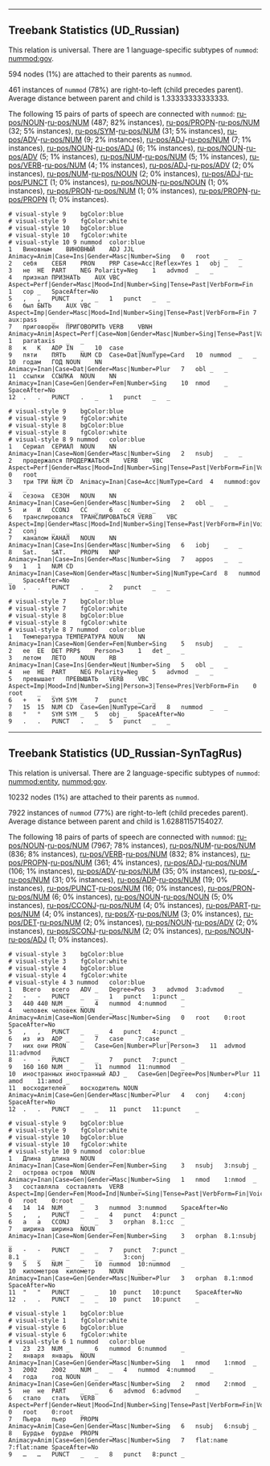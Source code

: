 

--------------------------------------------------------------------------------

## Treebank Statistics (UD_Russian)

This relation is universal.
There are 1 language-specific subtypes of `nummod`: [nummod:gov]().

594 nodes (1%) are attached to their parents as `nummod`.

461 instances of `nummod` (78%) are right-to-left (child precedes parent).
Average distance between parent and child is 1.33333333333333.

The following 15 pairs of parts of speech are connected with `nummod`: [ru-pos/NOUN]()-[ru-pos/NUM]() (487; 82% instances), [ru-pos/PROPN]()-[ru-pos/NUM]() (32; 5% instances), [ru-pos/SYM]()-[ru-pos/NUM]() (31; 5% instances), [ru-pos/ADV]()-[ru-pos/NUM]() (9; 2% instances), [ru-pos/ADJ]()-[ru-pos/NUM]() (7; 1% instances), [ru-pos/NOUN]()-[ru-pos/ADJ]() (6; 1% instances), [ru-pos/NOUN]()-[ru-pos/ADV]() (5; 1% instances), [ru-pos/NUM]()-[ru-pos/NUM]() (5; 1% instances), [ru-pos/VERB]()-[ru-pos/NUM]() (4; 1% instances), [ru-pos/ADJ]()-[ru-pos/ADV]() (2; 0% instances), [ru-pos/NUM]()-[ru-pos/NOUN]() (2; 0% instances), [ru-pos/ADJ]()-[ru-pos/PUNCT]() (1; 0% instances), [ru-pos/NOUN]()-[ru-pos/NOUN]() (1; 0% instances), [ru-pos/PRON]()-[ru-pos/NUM]() (1; 0% instances), [ru-pos/PROPN]()-[ru-pos/PROPN]() (1; 0% instances).


~~~ conllu
# visual-style 9	bgColor:blue
# visual-style 9	fgColor:white
# visual-style 10	bgColor:blue
# visual-style 10	fgColor:white
# visual-style 10 9 nummod	color:blue
1	Виновным	ВИНОВНЫЙ	ADJ	JJL	Animacy=Anim|Case=Ins|Gender=Masc|Number=Sing	0	root	_	_
2	себя	СЕБЯ	PRON	PRP	Case=Acc|Reflex=Yes	1	obj	_	_
3	не	НЕ	PART	NEG	Polarity=Neg	1	advmod	_	_
4	признал	ПРИЗНАТЬ	AUX	VBC	Aspect=Perf|Gender=Masc|Mood=Ind|Number=Sing|Tense=Past|VerbForm=Fin	1	cop	_	SpaceAfter=No
5	,	,	PUNCT	,	_	1	punct	_	_
6	был	БЫТЬ	AUX	VBC	Aspect=Imp|Gender=Masc|Mood=Ind|Number=Sing|Tense=Past|VerbForm=Fin	7	aux:pass	_	_
7	приговорён	ПРИГОВОРИТЬ	VERB	VBNH	Animacy=Anim|Aspect=Perf|Case=Nom|Gender=Masc|Number=Sing|Tense=Past|Variant=Short|VerbForm=Part|Voice=Pass	1	parataxis	_	_
8	к	К	ADP	IN	_	10	case	_	_
9	пяти	ПЯТЬ	NUM	CD	Case=Dat|NumType=Card	10	nummod	_	_
10	годам	ГОД	NOUN	NN	Animacy=Inan|Case=Dat|Gender=Masc|Number=Plur	7	obl	_	_
11	ссылки	ССЫЛКА	NOUN	NN	Animacy=Inan|Case=Gen|Gender=Fem|Number=Sing	10	nmod	_	SpaceAfter=No
12	.	.	PUNCT	.	_	1	punct	_	_

~~~


~~~ conllu
# visual-style 9	bgColor:blue
# visual-style 9	fgColor:white
# visual-style 8	bgColor:blue
# visual-style 8	fgColor:white
# visual-style 8 9 nummod	color:blue
1	Сериал	СЕРИАЛ	NOUN	NN	Animacy=Inan|Case=Nom|Gender=Masc|Number=Sing	2	nsubj	_	_
2	продержался	ПРОДЕРЖАТЬСЯ	VERB	VBC	Aspect=Perf|Gender=Masc|Mood=Ind|Number=Sing|Tense=Past|VerbForm=Fin|Voice=Mid	0	root	_	_
3	три	ТРИ	NUM	CD	Animacy=Inan|Case=Acc|NumType=Card	4	nummod:gov	_	_
4	сезона	СЕЗОН	NOUN	NN	Animacy=Inan|Case=Gen|Gender=Masc|Number=Sing	2	obl	_	_
5	и	И	CCONJ	CC	_	6	cc	_	_
6	транслировался	ТРАНСЛИРОВАТЬСЯ	VERB	VBC	Aspect=Imp|Gender=Masc|Mood=Ind|Number=Sing|Tense=Past|VerbForm=Fin|Voice=Mid	2	conj	_	_
7	каналом	КАНАЛ	NOUN	NN	Animacy=Inan|Case=Ins|Gender=Masc|Number=Sing	6	iobj	_	_
8	Sat.	SAT.	PROPN	NNP	Animacy=Inan|Case=Ins|Gender=Masc|Number=Sing	7	appos	_	_
9	1	1	NUM	CD	Animacy=Inan|Case=Nom|Gender=Masc|Number=Sing|NumType=Card	8	nummod	_	SpaceAfter=No
10	.	.	PUNCT	.	_	2	punct	_	_

~~~


~~~ conllu
# visual-style 7	bgColor:blue
# visual-style 7	fgColor:white
# visual-style 8	bgColor:blue
# visual-style 8	fgColor:white
# visual-style 8 7 nummod	color:blue
1	Температура	ТЕМПЕРАТУРА	NOUN	NN	Animacy=Inan|Case=Nom|Gender=Fem|Number=Sing	5	nsubj	_	_
2	ее	ЕЕ	DET	PRP$	Person=3	1	det	_	_
3	летом	ЛЕТО	NOUN	RB	Animacy=Inan|Case=Ins|Gender=Neut|Number=Sing	5	obl	_	_
4	не	НЕ	PART	NEG	Polarity=Neg	5	advmod	_	_
5	превышает	ПРЕВЫШАТЬ	VERB	VBC	Aspect=Imp|Mood=Ind|Number=Sing|Person=3|Tense=Pres|VerbForm=Fin	0	root	_	_
6	+	+	SYM	SYM	_	7	punct	_	_
7	15	15	NUM	CD	Case=Gen|NumType=Card	8	nummod	_	_
8	°	°	SYM	SYM	_	5	obj	_	SpaceAfter=No
9	.	.	PUNCT	.	_	5	punct	_	_

~~~




--------------------------------------------------------------------------------

## Treebank Statistics (UD_Russian-SynTagRus)

This relation is universal.
There are 2 language-specific subtypes of `nummod`: [nummod:entity](), [nummod:gov]().

10232 nodes (1%) are attached to their parents as `nummod`.

7922 instances of `nummod` (77%) are right-to-left (child precedes parent).
Average distance between parent and child is 1.62881157154027.

The following 18 pairs of parts of speech are connected with `nummod`: [ru-pos/NOUN]()-[ru-pos/NUM]() (7967; 78% instances), [ru-pos/NUM]()-[ru-pos/NUM]() (836; 8% instances), [ru-pos/VERB]()-[ru-pos/NUM]() (832; 8% instances), [ru-pos/PROPN]()-[ru-pos/NUM]() (361; 4% instances), [ru-pos/ADJ]()-[ru-pos/NUM]() (106; 1% instances), [ru-pos/ADV]()-[ru-pos/NUM]() (35; 0% instances), [ru-pos/_]()-[ru-pos/NUM]() (31; 0% instances), [ru-pos/ADP]()-[ru-pos/NUM]() (19; 0% instances), [ru-pos/PUNCT]()-[ru-pos/NUM]() (16; 0% instances), [ru-pos/PRON]()-[ru-pos/NUM]() (6; 0% instances), [ru-pos/NOUN]()-[ru-pos/NOUN]() (5; 0% instances), [ru-pos/CCONJ]()-[ru-pos/NUM]() (4; 0% instances), [ru-pos/PART]()-[ru-pos/NUM]() (4; 0% instances), [ru-pos/X]()-[ru-pos/NUM]() (3; 0% instances), [ru-pos/DET]()-[ru-pos/NUM]() (2; 0% instances), [ru-pos/NOUN]()-[ru-pos/ADV]() (2; 0% instances), [ru-pos/SCONJ]()-[ru-pos/NUM]() (2; 0% instances), [ru-pos/NOUN]()-[ru-pos/ADJ]() (1; 0% instances).


~~~ conllu
# visual-style 3	bgColor:blue
# visual-style 3	fgColor:white
# visual-style 4	bgColor:blue
# visual-style 4	fgColor:white
# visual-style 4 3 nummod	color:blue
1	Всего	всего	ADV	_	Degree=Pos	3	advmod	3:advmod	_
2	-	-	PUNCT	_	_	1	punct	1:punct	_
3	440	440	NUM	_	_	4	nummod	4:nummod	_
4	человек	человек	NOUN	_	Animacy=Anim|Case=Nom|Gender=Masc|Number=Sing	0	root	0:root	SpaceAfter=No
5	,	,	PUNCT	_	_	4	punct	4:punct	_
6	из	из	ADP	_	_	7	case	7:case	_
7	них	они	PRON	_	Case=Gen|Number=Plur|Person=3	11	advmod	11:advmod	_
8	-	-	PUNCT	_	_	7	punct	7:punct	_
9	160	160	NUM	_	_	11	nummod	11:nummod	_
10	иностранных	иностранный	ADJ	_	Case=Gen|Degree=Pos|Number=Plur	11	amod	11:amod	_
11	восходителей	восходитель	NOUN	_	Animacy=Anim|Case=Gen|Gender=Masc|Number=Plur	4	conj	4:conj	SpaceAfter=No
12	.	.	PUNCT	_	_	11	punct	11:punct	_

~~~


~~~ conllu
# visual-style 9	bgColor:blue
# visual-style 9	fgColor:white
# visual-style 10	bgColor:blue
# visual-style 10	fgColor:white
# visual-style 10 9 nummod	color:blue
1	Длина	длина	NOUN	_	Animacy=Inan|Case=Nom|Gender=Fem|Number=Sing	3	nsubj	3:nsubj	_
2	острова	остров	NOUN	_	Animacy=Inan|Case=Gen|Gender=Masc|Number=Sing	1	nmod	1:nmod	_
3	составляла	составлять	VERB	_	Aspect=Imp|Gender=Fem|Mood=Ind|Number=Sing|Tense=Past|VerbForm=Fin|Voice=Act	0	root	0:root	_
4	14	14	NUM	_	_	3	nummod	3:nummod	SpaceAfter=No
5	,	,	PUNCT	_	_	4	punct	4:punct	_
6	а	а	CCONJ	_	_	3	orphan	8.1:cc	_
7	ширина	ширина	NOUN	_	Animacy=Inan|Case=Nom|Gender=Fem|Number=Sing	3	orphan	8.1:nsubj	_
8	-	-	PUNCT	_	_	7	punct	7:punct	_
8.1	_	_	_	_	_	_	_	3:conj	_
9	5	5	NUM	_	_	10	nummod	10:nummod	_
10	километров	километр	NOUN	_	Animacy=Inan|Case=Gen|Gender=Masc|Number=Plur	3	orphan	8.1:nmod	SpaceAfter=No
11	"	"	PUNCT	_	_	10	punct	10:punct	SpaceAfter=No
12	.	.	PUNCT	_	_	10	punct	10:punct	_

~~~


~~~ conllu
# visual-style 1	bgColor:blue
# visual-style 1	fgColor:white
# visual-style 6	bgColor:blue
# visual-style 6	fgColor:white
# visual-style 6 1 nummod	color:blue
1	23	23	NUM	_	_	6	nummod	6:nummod	_
2	января	январь	NOUN	_	Animacy=Inan|Case=Gen|Gender=Masc|Number=Sing	1	nmod	1:nmod	_
3	2002	2002	NUM	_	_	4	nummod	4:nummod	_
4	года	год	NOUN	_	Animacy=Inan|Case=Gen|Gender=Masc|Number=Sing	2	nmod	2:nmod	_
5	не	не	PART	_	_	6	advmod	6:advmod	_
6	стало	стать	VERB	_	Aspect=Perf|Gender=Neut|Mood=Ind|Number=Sing|Tense=Past|VerbForm=Fin|Voice=Act	0	root	0:root	_
7	Пьера	пьер	PROPN	_	Animacy=Anim|Case=Gen|Gender=Masc|Number=Sing	6	nsubj	6:nsubj	_
8	Бурдье	бурдье	PROPN	_	Animacy=Anim|Case=Gen|Gender=Masc|Number=Sing	7	flat:name	7:flat:name	SpaceAfter=No
9	…	…	PUNCT	_	_	8	punct	8:punct	_

~~~


